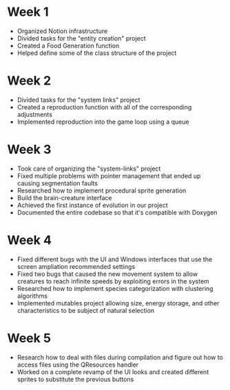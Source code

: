 # Week 1
- Organized Notion infrastructure
- Divided tasks for the "entity creation" project
- Created a Food Generation function
- Helped define some of the class structure of the project

# Week 2
- Divided tasks for the "system links" project
- Created a reproduction function with all of the corresponding adjustments 
- Implemented reproduction into the game loop using a queue

# Week 3
- Took care of organizing the "system-links" project
- Fixed multiple problems with pointer management that ended up causing segmentation faults
- Researched how to implement procedural sprite generation
- Build the brain-creature interface
- Achieved the first instance of evolution in our project
- Documented the entire codebase so that it's compatible with Doxygen

# Week 4
- Fixed different bugs with the UI and Windows interfaces that use the screen ampliation recommended settings
- Fixed two bugs that caused the new movement system to allow creatures to reach infinite speeds by exploiting errors in the system
- Researched how to implement species categorization with clustering algorithms
- Implemented mutables project allowing size, energy storage, and other characteristics to be subject of natural selection  

# Week 5
- Research how to deal with files during compilation and figure out how to access files using the QResources handler
- Worked on a complete revamp of the UI looks and created different sprites to substitute the previous buttons
